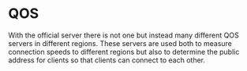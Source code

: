 # QOS

With the official server there is not one but instead many different QOS servers in different regions. These servers are used both to measure connection speeds to different regions but also to determine the public address for clients so that clients can connect to each other.
